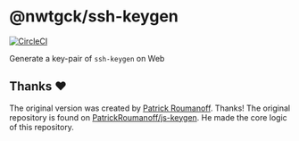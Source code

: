 # @nwtgck/ssh-keygen
[![CircleCI](https://circleci.com/gh/nwtgck/ssh-keygen-npm.svg?style=shield)](https://circleci.com/gh/nwtgck/ssh-keygen-npm)

Generate a key-pair of `ssh-keygen` on Web

## Thanks ❤️
The original version was created by [Patrick Roumanoff](http://blog.roumanoff.com/). Thanks! The original repository is found on [PatrickRoumanoff/js-keygen](https://github.com/PatrickRoumanoff/js-keygen). He made the core logic of this repository.

